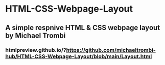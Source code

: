 # HTML-CSS-Webpage-Layout
## A simple respnive HTML &amp; CSS webpage layout by Michael Trombi
### htmlpreview.github.io/?https://github.com/michaeltrombi-hub/HTML-CSS-Webpage-Layout/blob/main/Layout.html

